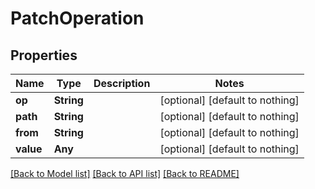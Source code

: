 # PatchOperation


## Properties
Name | Type | Description | Notes
------------ | ------------- | ------------- | -------------
**op** | **String** |  | [optional] [default to nothing]
**path** | **String** |  | [optional] [default to nothing]
**from** | **String** |  | [optional] [default to nothing]
**value** | **Any** |  | [optional] [default to nothing]


[[Back to Model list]](../README.md#models) [[Back to API list]](../README.md#api-endpoints) [[Back to README]](../README.md)


